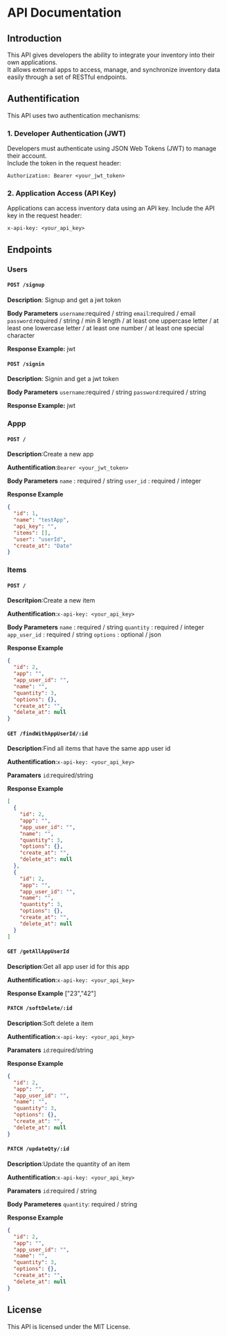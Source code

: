 # API Documentation

## Introduction

This API gives developers the ability to integrate your inventory into their own applications.  
It allows external apps to access, manage, and synchronize inventory data easily through a set of RESTful endpoints.

## Authentification

This API uses two authentication mechanisms:

### 1. Developer Authentication (JWT)

Developers must authenticate using JSON Web Tokens (JWT) to manage their account.  
Include the token in the request header:

```http
Authorization: Bearer <your_jwt_token>
```

### 2. Application Access (API Key)

Applications can access inventory data using an API key.
Include the API key in the request header:

```http
x-api-key: <your_api_key>
```

## Endpoints

### Users

#### `POST /signup`

**Description**: Signup and get a jwt token

**Body Parameters**
`username`:required / string
`email`:required / email
`password`:required / string / min 8 length / at least one uppercase letter / at least one lowercase letter / at least one number / at least one special character

**Response Example:**
jwt

#### `POST /signin`

**Description**: Signin and get a jwt token

**Body Parameters**
`username`:required / string
`password`:required / string

**Response Example:**
jwt

### Appp

#### `POST /`

**Description**:Create a new app

**Authentification**:`Bearer <your_jwt_token>`

**Body Parameters**
`name` : required / string
`user_id` : required / integer

**Response Example**

```json
{
  "id": 1,
  "name": "testApp",
  "api_key": "",
  "items": [],
  "user": "userId",
  "create_at": "Date"
}
```

### Items

#### `POST /`

**Descritpion**:Create a new item

**Authentification**:`x-api-key: <your_api_key>`

**Body Parameters**
`name` : required / string
`quantity` : required / integer
`app_user_id` : required / string
`options` : optional / json

**Response Example**

```json
{
  "id": 2,
  "app": "",
  "app_user_id": "",
  "name": "",
  "quantity": 3,
  "options": {},
  "create_at": "",
  "delete_at": null
}
```

#### `GET /findWithAppUserId/:id`

**Description**:Find all items that have the same app user id

**Authentification**:`x-api-key: <your_api_key>`

**Paramaters**
`id`:required/string

**Response Example**

```json
[
  {
    "id": 2,
    "app": "",
    "app_user_id": "",
    "name": "",
    "quantity": 3,
    "options": {},
    "create_at": "",
    "delete_at": null
  },
  {
    "id": 2,
    "app": "",
    "app_user_id": "",
    "name": "",
    "quantity": 3,
    "options": {},
    "create_at": "",
    "delete_at": null
  }
]
```

#### `GET /getAllAppUserId`

**Description**:Get all app user id for this app

**Authentification**:`x-api-key: <your_api_key>`

**Response Example**
["23","42"]

#### `PATCH /softDelete/:id`

**Description**:Soft delete a item

**Authentification**:`x-api-key: <your_api_key>`

**Paramaters**
`id`:required/string

**Response Example**

```json
{
  "id": 2,
  "app": "",
  "app_user_id": "",
  "name": "",
  "quantity": 3,
  "options": {},
  "create_at": "",
  "delete_at": null
}
```

#### `PATCH /updateQty/:id`

**Description**:Update the quantity of an item

**Authentification**:`x-api-key: <your_api_key>`

**Paramaters**
`id`:required / string

**Body Parameteres**
`quantity`: required / string

**Response Example**
```json
{
  "id": 2,
  "app": "",
  "app_user_id": "",
  "name": "",
  "quantity": 3,
  "options": {},
  "create_at": "",
  "delete_at": null
}
```

## License

This API is licensed under the MIT License.
